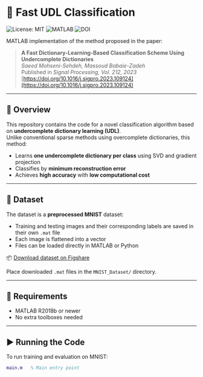 # 🚀 Fast UDL Classification

![License: MIT](https://img.shields.io/badge/License-MIT-green.svg)
![MATLAB](https://img.shields.io/badge/MATLAB-R2018b+-orange.svg)
![DOI](https://img.shields.io/badge/DOI-10.1016%2Fj.sigpro.2023.109124-blue)

MATLAB implementation of the method proposed in the paper:

> **A Fast Dictionary-Learning-Based Classification Scheme Using Undercomplete Dictionaries**  
> *Saeed Mohseni-Sehdeh, Massoud Babaie-Zadeh*  
> Published in *Signal Processing, Vol. 212, 2023*  
> [https://doi.org/10.1016/j.sigpro.2023.109124](https://doi.org/10.1016/j.sigpro.2023.109124)

---

## 🧠 Overview

This repository contains the code for a novel classification algorithm based on **undercomplete dictionary learning (UDL)**.  
Unlike conventional sparse methods using overcomplete dictionaries, this method:

- Learns **one undercomplete dictionary per class** using SVD and gradient projection
- Classifies by **minimum reconstruction error**
- Achieves **high accuracy** with **low computational cost**

---

## 📁 Dataset

The dataset is a **preprocessed MNIST** dataset:

- Training and testing images and their corresponding labels are saved in their own `.mat` file
- Each image is flattened into a vector
- Files can be loaded directly in MATLAB or Python

📦 [Download dataset on Figshare]([https://doi.org/...](https://figshare.com/articles/dataset/Dataset_for_A_fast_dictionary-learning-based_classification_scheme_using_undercomplete_dictionaries_/29367389))

Place downloaded `.mat` files in the `MNIST_Dataset/` directory.

---

## 🔧 Requirements

- MATLAB R2018b or newer
- No extra toolboxes needed

---

## ▶️ Running the Code

To run training and evaluation on MNIST:

```matlab
main.m   % Main entry point

